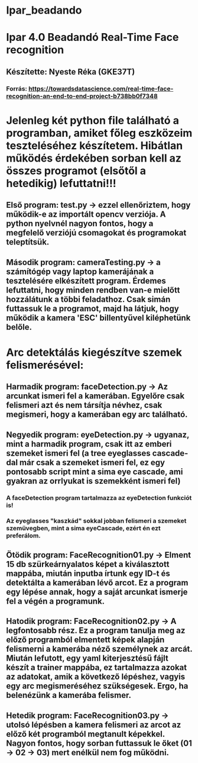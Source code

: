 # Ipar_beadando
# Ipar 4.0 Beadandó Real-Time Face recognition
## Készítette: Nyeste Réka (GKE37T)
### Forrás: https://towardsdatascience.com/real-time-face-recognition-an-end-to-end-project-b738bb0f7348

# Jelenleg két python file található a programban, amiket főleg eszközeim teszteléséhez készítetem. Hibátlan működés érdekében sorban kell az összes programot (elsőtől a hetedikig) lefuttatni!!!
## Első program: test.py -> ezzel ellenőriztem, hogy működik-e az importált opencv verziója. A python nyelvnél nagyon fontos, hogy a megfelelő verziójú csomagokat és programokat teleptítsük.
## Második program: cameraTesting.py -> a számítógép vagy laptop kamerájának a tesztelésére elkészített program. Érdemes lefuttatni, hogy minden rendben van-e mielőtt hozzálátunk a többi feladathoz. Csak simán futtassuk le a programot, majd ha látjuk, hogy működik a kamera 'ESC' billentyűvel kiléphetünk belőle.

# Arc detektálás kiegészítve szemek felismerésével:
## Harmadik program: faceDetection.py -> Az arcunkat ismeri fel a kamerában. Egyelőre csak felismeri azt és nem társítja névhez, csak megismeri, hogy a kamerában egy arc található.
## Negyedik program: eyeDetection.py -> ugyanaz, mint a harmadik program, csak itt az emberi szemeket ismeri fel (a tree eyeglasses cascade-dal már csak a szemeket ismeri fel, ez egy pontosabb script mint a sima eye cascade, ami gyakran az orrlyukat is szemekként ismeri fel)
### A faceDetection program tartalmazza az eyeDetection funkciót is!
### Az eyeglasses "kaszkád" sokkal jobban felismeri a szemeket szemüvegben, mint a sima eyeCascade, ezért én ezt preferálom.

## Ötödik program: FaceRecognition01.py -> Elment 15 db szürkeárnyalatos képet a kiválasztott mappába, miután inputba írtunk egy ID-t és detektálta a kamerában lévő arcot. Ez a program egy lépése annak, hogy a saját arcunkat ismerje fel a végén a programunk.
## Hatodik program: FaceRecognition02.py -> A legfontosabb rész. Ez a program tanulja meg az előző programból elmentett képek alapján felismerni a kamerába néző személynek az arcát. Miután lefutott, egy yaml kiterjesztésű fájlt készít a trainer mappába, ez tartalmazza azokat az adatokat, amik a következő lépéshez, vagyis egy arc megismeréséhez szükségesek. Ergo, ha belenézünk a kamerába felismer.
## Hetedik program: FaceRecognition03.py -> utolsó lépésben a kamera felismeri az arcot az előző két programból megtanult képekkel. Nagyon fontos, hogy sorban futtassuk le őket (01 -> 02 -> 03) mert enélkül nem fog működni.
